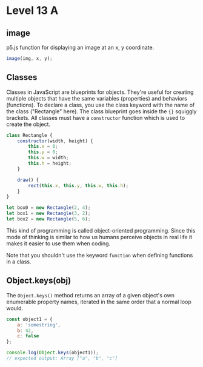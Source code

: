 # Level 13 A

## image

p5.js function for displaying an image at an x, y coordinate.

```js
image(img, x, y);
```

## Classes

Classes in JavaScript are blueprints for objects. They're useful for creating multiple objects that have the same variables (properties) and behaviors (functions). To declare a class, you use the class keyword with the name of the class ("Rectangle" here). The class blueprint goes inside the `{}` squiggly brackets. All classes must have a `constructor` function which is used to create the object.

```js
class Rectangle {
	constructor(width, height) {
		this.x = 0;
		this.y = 0;
		this.w = width;
		this.h = height;
	}

	draw() {
		rect(this.x, this.y, this.w, this.h);
	}
}

let box0 = new Rectangle(2, 4);
let box1 = new Rectangle(3, 2);
let box2 = new Rectangle(5, 6);
```

This kind of programming is called object-oriented programming. Since this mode of thinking is similar to how us humans perceive objects in real life it makes it easier to use them when coding.

Note that you shouldn't use the keyword `function` when defining functions in a class.

## Object.keys(obj)

The `Object.keys()` method returns an array of a given object's own enumerable property names, iterated in the same order that a normal loop would.

```js
const object1 = {
	a: 'somestring',
	b: 42,
	c: false
};

console.log(Object.keys(object1));
// expected output: Array ["a", "b", "c"]
```
